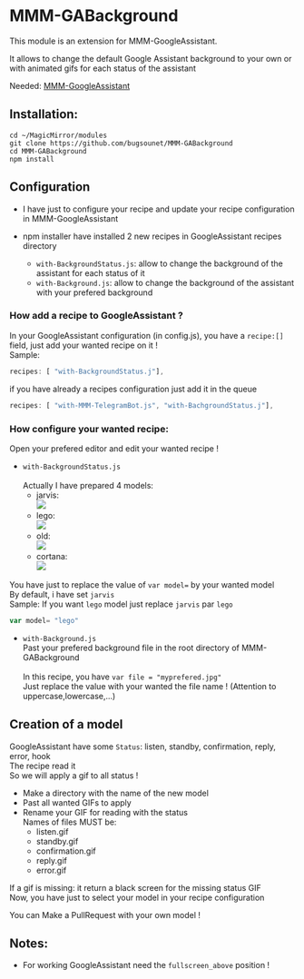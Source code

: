 # MMM-GABackground

This module is an extension for MMM-GoogleAssistant.

It allows to change the default Google Assistant background to your own or with animated gifs for each status of the assistant

Needed: [MMM-GoogleAssistant](https://github.com/bugsounet/MMM-GoogleAssistant)

## Installation:
```
cd ~/MagicMirror/modules
git clone https://github.com/bugsounet/MMM-GABackground
cd MMM-GABackground
npm install
```

## Configuration

* I have just to configure your recipe and update your recipe configuration in MMM-GoogleAssistant

* npm installer have installed 2 new recipes in GoogleAssistant recipes directory
  * `with-BackgroundStatus.js`: allow to change the background of the assistant for each status of it
  * `with-Background.js`: allow to change the background of the assistant with your prefered background 

### How add a recipe to GoogleAssistant ?

In your GoogleAssistant configuration (in config.js), you have a `recipe:[]` field, just add your wanted recipe on it !<br>
Sample:
```js
recipes: [ "with-BackgroundStatus.j"],
```
if you have already a recipes configuration just add it in the queue
```js
recipes: [ "with-MMM-TelegramBot.js", "with-BachgroundStatus.j"],
```

### How configure your wanted recipe:<br>
Open your prefered editor and edit your wanted recipe !

  * `with-BackgroundStatus.js`<br>  
  Actually I have prepared 4 models:
    - jarvis:<br>
    ![](https://github.com/bugsounet/MMM-GABackground/blob/master/jarvis/standby.gif)
    - lego:<br>
    ![](https://github.com/bugsounet/MMM-GABackground/blob/master/lego/standby.gif)
    - old:<br>
    ![](https://github.com/bugsounet/MMM-GABackground/blob/master/old/standby.gif)
    - cortana:<br>
    ![](https://github.com/bugsounet/MMM-GABackground/blob/master/cortana/standby.gif)
    
  You have just to replace the value of `var model=` by your wanted model<br>
  By default, i have set `jarvis`<br>
  Sample: If you want `lego` model just replace `jarvis` par `lego`
  ```js
  var model= "lego"
  ```
  * `with-Background.js`<br>
  Past your prefered background file in the root directory of MMM-GABackground<br><br>
  In this recipe, you have `var file = "myprefered.jpg"`<br>
  Just replace the value with your wanted the file name ! (Attention to uppercase,lowercase,...)<br>
  
## Creation of a model

GoogleAssistant have some `Status`: listen, standby, confirmation, reply, error, hook<br>
The recipe read it<br>
So we will apply a gif to all status !

* Make a directory with the name of the new model
* Past all wanted GIFs to apply
* Rename your GIF for reading with the status<br>
 Names of files MUST be:
   * listen.gif 
   * standby.gif
   * confirmation.gif
   * reply.gif
   * error.gif
   
If a gif is missing: it return a black screen for the missing status GIF<br>
Now, you have just to select your model in your recipe configuration

You can Make a PullRequest with your own model !

## Notes:
 * For working GoogleAssistant need the `fullscreen_above` position !

